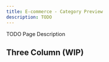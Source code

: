 ```yaml
---
title: E-commerce - Category Preview
description: TODO
---
```


TODO Page Description

## Three Column (WIP)

```
